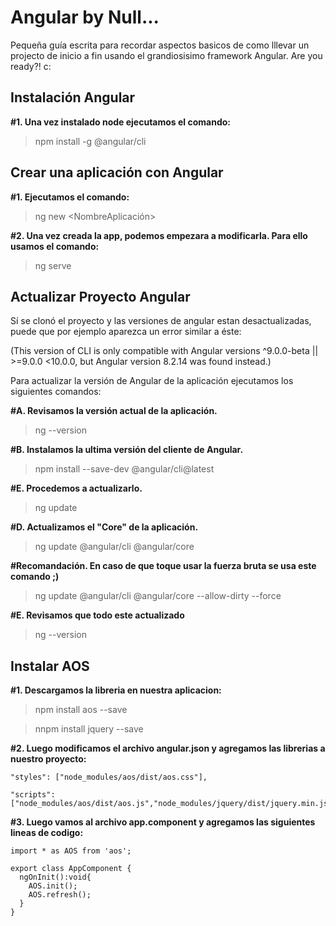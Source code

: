 Angular by Null...
==============

Pequeña guía escrita para recordar aspectos basicos de como lllevar un projecto de inicio a fin usando el grandiosisimo framework Angular. Are you ready?! c:


Instalación Angular
-------------
**#1. Una vez instalado node ejecutamos el comando:**

> npm install -g @angular/cli
 

Crear una aplicación con Angular
-------------

**#1. Ejecutamos el comando:**
> ng new <NombreAplicación>


**#2. Una vez creada la app, podemos empezara a modificarla. Para ello usamos el comando:**

> ng serve
   
Actualizar Proyecto Angular
-------------
Sí se clonó el proyecto y las versiones de angular estan desactualizadas, puede que por ejemplo aparezca un error similar a éste:

(This version of CLI is only compatible with Angular versions ^9.0.0-beta || >=9.0.0 <10.0.0, but Angular version 8.2.14 was found instead.)  
    
    
Para actualizar la versión de Angular de la aplicación ejecutamos los siguientes comandos:

**#A. Revisamos la versión actual de la aplicación.**
  > ng --version
    
**#B. Instalamos la ultima versión del cliente de Angular.**
  > npm install --save-dev @angular/cli@latest
  
**#E. Procedemos a actualizarlo.**
  > ng update
    
**#D. Actualizamos el "Core" de la aplicación.**
  > ng update @angular/cli @angular/core
    
**#Recomandación. En caso de que toque usar la fuerza bruta se usa este comando ;)**
  > ng update @angular/cli @angular/core --allow-dirty --force

**#E. Revisamos que todo este actualizado**
  > ng --version
  
  
 
Instalar AOS
-------------

**#1. Descargamos la libreria en nuestra aplicacion:**
  > npm install aos --save
  
  > nnpm install jquery --save

**#2. Luego modificamos el archivo angular.json y agregamos las librerias a nuestro proyecto:**

    "styles": ["node_modules/aos/dist/aos.css"],

    "scripts": ["node_modules/aos/dist/aos.js","node_modules/jquery/dist/jquery.min.js"]

**#3. Luego vamos al archivo app.component y agregamos las siguientes lineas de codigo:**

    import * as AOS from 'aos';

    export class AppComponent {  
      ngOnInit():void{
        AOS.init();
        AOS.refresh();
      }
    }

 
  
